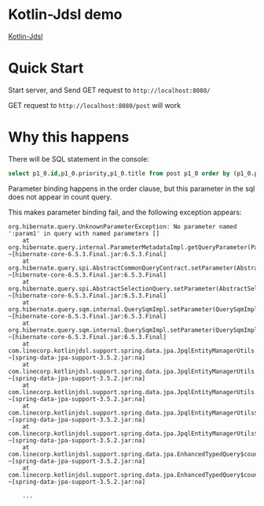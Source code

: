 # Kotlin-Jdsl demo

[Kotlin-Jdsl](https://github.com/line/kotlin-jdsl)

# Quick Start

Start server, and Send GET request to `http://localhost:8080/`

GET request to `http://localhost:8080/post` will work

# Why this happens

There will be SQL statement in the console:

```sql
select p1_0.id,p1_0.priority,p1_0.title from post p1_0 order by (p1_0.priority+cast(? as integer)) desc offset ? rows fetch first ? rows only
```

Parameter binding happens in the order clause, but this parameter in the sql does not appear in count query.

This makes parameter binding fail, and the following exception appears:

```
org.hibernate.query.UnknownParameterException: No parameter named ':param1' in query with named parameters []
	at org.hibernate.query.internal.ParameterMetadataImpl.getQueryParameter(ParameterMetadataImpl.java:262) ~[hibernate-core-6.5.3.Final.jar:6.5.3.Final]
	at org.hibernate.query.spi.AbstractCommonQueryContract.setParameter(AbstractCommonQueryContract.java:826) ~[hibernate-core-6.5.3.Final.jar:6.5.3.Final]
	at org.hibernate.query.spi.AbstractSelectionQuery.setParameter(AbstractSelectionQuery.java:882) ~[hibernate-core-6.5.3.Final.jar:6.5.3.Final]
	at org.hibernate.query.sqm.internal.QuerySqmImpl.setParameter(QuerySqmImpl.java:1205) ~[hibernate-core-6.5.3.Final.jar:6.5.3.Final]
	at org.hibernate.query.sqm.internal.QuerySqmImpl.setParameter(QuerySqmImpl.java:136) ~[hibernate-core-6.5.3.Final.jar:6.5.3.Final]
	at com.linecorp.kotlinjdsl.support.spring.data.jpa.JpqlEntityManagerUtils.setParams(JpqlEntityManagerUtils.kt:101) ~[spring-data-jpa-support-3.5.2.jar:na]
	at com.linecorp.kotlinjdsl.support.spring.data.jpa.JpqlEntityManagerUtils.createQuery(JpqlEntityManagerUtils.kt:85) ~[spring-data-jpa-support-3.5.2.jar:na]
	at com.linecorp.kotlinjdsl.support.spring.data.jpa.JpqlEntityManagerUtils.access$createQuery(JpqlEntityManagerUtils.kt:14) ~[spring-data-jpa-support-3.5.2.jar:na]
	at com.linecorp.kotlinjdsl.support.spring.data.jpa.JpqlEntityManagerUtils$createEnhancedQuery$1.invoke(JpqlEntityManagerUtils.kt:74) ~[spring-data-jpa-support-3.5.2.jar:na]
	at com.linecorp.kotlinjdsl.support.spring.data.jpa.JpqlEntityManagerUtils$createEnhancedQuery$1.invoke(JpqlEntityManagerUtils.kt:72) ~[spring-data-jpa-support-3.5.2.jar:na]
	at com.linecorp.kotlinjdsl.support.spring.data.jpa.EnhancedTypedQuery$countQuery$2.invoke(EnhancedTypedQuery.kt:9) ~[spring-data-jpa-support-3.5.2.jar:na]
	at com.linecorp.kotlinjdsl.support.spring.data.jpa.EnhancedTypedQuery$countQuery$2.invoke(EnhancedTypedQuery.kt:9) ~[spring-data-jpa-support-3.5.2.jar:na]

    ...
```